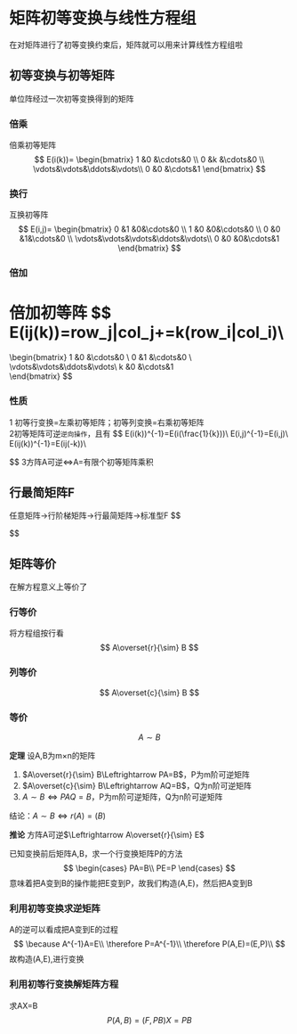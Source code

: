 # 矩阵初等变换与线性方程组
在对矩阵进行了初等变换约束后，矩阵就可以用来计算线性方程组啦
## 初等变换与初等矩阵
单位阵经过一次初等变换得到的矩阵  
### 倍乘
倍乘初等矩阵
$$
E(i(k))=
\begin{bmatrix}
    1  &0  &\cdots&0  \\
    0  &k  &\cdots&0  \\
    \vdots&\vdots&\ddots&\vdots\\
    0  &0  &\cdots&1   
\end{bmatrix}
$$
### 换行
互换初等阵
$$
E(i,j)=
\begin{bmatrix}
    0  &1  &0&\cdots&0  \\
    1  &0  &0&\cdots&0  \\
    0  &0  &1&\cdots&0  \\
    \vdots&\vdots&\vdots&\ddots&\vdots\\
    0  &0  &0&\cdots&1   
\end{bmatrix}
$$
### 倍加
倍加初等阵
$$
E(ij(k))=row_j|col_j+=k(row_i|col_i)\\
=
\begin{bmatrix}
    1  &0  &\cdots&0  \\
    0  &1  &\cdots&0  \\
    \vdots&\vdots&\ddots&\vdots\\
    k  &0  &\cdots&1   
\end{bmatrix}
$$
### 性质
1
初等行变换=左乘初等矩阵；初等列变换=右乘初等矩阵  
2初等矩阵可逆`逆向操作`，且有
$$
E(i(k))^{-1}=E(i(\frac{1}{k}))\\
E(i,j)^{-1}=E(i,j)\\
E(ij(k))^{-1}=E(ij(-k))\\

$$
3方阵A可逆$\Leftrightarrow$A=有限个初等矩阵乘积
## 行最简矩阵F
任意矩阵→行阶梯矩阵→行最简矩阵→标准型F
$$

$$
## 矩阵等价
在解方程意义上等价了  
### 行等价  
将方程组按行看
$$
A\overset{r}{\sim} B
$$
### 列等价
$$
A\overset{c}{\sim} B
$$
### 等价
$$
A\sim B
$$

**定理** 设A,B为m×n的矩阵 
1. $A\overset{r}{\sim} B\Leftrightarrow PA=B$，P为m阶可逆矩阵
2. $A\overset{c}{\sim} B\Leftrightarrow AQ=B$，Q为n阶可逆矩阵
3. $A\sim B\Leftrightarrow PAQ=B$，P为m阶可逆矩阵，Q为n阶可逆矩阵

结论：$A\sim B\Leftrightarrow r(A)=(B)$

**推论** 方阵A可逆$\Leftrightarrow A\overset{r}{\sim} E$  


已知变换前后矩阵A,B，求一个行变换矩阵P的方法
$$
\begin{cases}
PA=B\\
PE=P
\end{cases}
$$
意味着把A变到B的操作能把E变到P，故我们构造(A,E)，然后把A变到B
### 利用初等变换求逆矩阵
A的逆可以看成把A变到E的过程
$$
\because A^{-1}A=E\\
\therefore P=A^{-1}\\
\therefore P(A,E)=(E,P)\\
$$
故构造(A,E),进行变换
### 利用初等行变换解矩阵方程
求AX=B
$$
P(A,B)=(F,PB)
X=PB
$$

